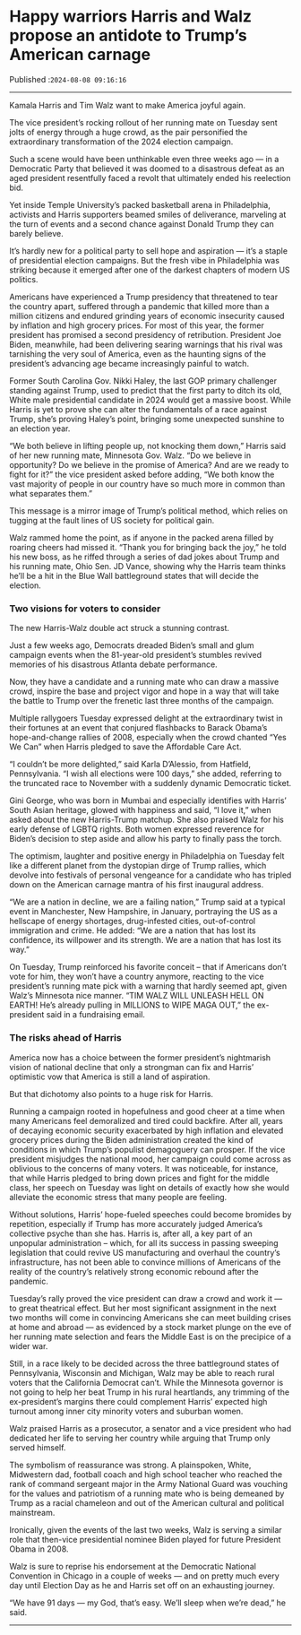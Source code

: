 # Happy warriors Harris and Walz propose an antidote to Trump’s American carnage

Published :`2024-08-08 09:16:16`

---

Kamala Harris and Tim Walz want to make America joyful again.

The vice president’s rocking rollout of her running mate on Tuesday sent jolts of energy through a huge crowd, as the pair personified the extraordinary transformation of the 2024 election campaign.

Such a scene would have been unthinkable even three weeks ago — in a Democratic Party that believed it was doomed to a disastrous defeat as an aged president resentfully faced a revolt that ultimately ended his reelection bid.

Yet inside Temple University’s packed basketball arena in Philadelphia, activists and Harris supporters beamed smiles of deliverance, marveling at the turn of events and a second chance against Donald Trump they can barely believe.

It’s hardly new for a political party to sell hope and aspiration — it’s a staple of presidential election campaigns. But the fresh vibe in Philadelphia was striking because it emerged after one of the darkest chapters of modern US politics.

Americans have experienced a Trump presidency that threatened to tear the country apart, suffered through a pandemic that killed more than a million citizens and endured grinding years of economic insecurity caused by inflation and high grocery prices. For most of this year, the former president has promised a second presidency of retribution. President Joe Biden, meanwhile, had been delivering searing warnings that his rival was tarnishing the very soul of America, even as the haunting signs of the president’s advancing age became increasingly painful to watch.

Former South Carolina Gov. Nikki Haley, the last GOP primary challenger standing against Trump, used to predict that the first party to ditch its old, White male presidential candidate in 2024 would get a massive boost. While Harris is yet to prove she can alter the fundamentals of a race against Trump, she’s proving Haley’s point, bringing some unexpected sunshine to an election year.

“We both believe in lifting people up, not knocking them down,” Harris said of her new running mate, Minnesota Gov. Walz. “Do we believe in opportunity? Do we believe in the promise of America? And are we ready to fight for it?” the vice president asked before adding, “We both know the vast majority of people in our country have so much more in common than what separates them.”

This message is a mirror image of Trump’s political method, which relies on tugging at the fault lines of US society for political gain.

Walz rammed home the point, as if anyone in the packed arena filled by roaring cheers had missed it. “Thank you for bringing back the joy,” he told his new boss, as he riffed through a series of dad jokes about Trump and his running mate, Ohio Sen. JD Vance, showing why the Harris team thinks he’ll be a hit in the Blue Wall battleground states that will decide the election.

### Two visions for voters to consider

The new Harris-Walz double act struck a stunning contrast.

Just a few weeks ago, Democrats dreaded Biden’s small and glum campaign events when the 81-year-old president’s stumbles revived memories of his disastrous Atlanta debate performance.

Now, they have a candidate and a running mate who can draw a massive crowd, inspire the base and project vigor and hope in a way that will take the battle to Trump over the frenetic last three months of the campaign.

Multiple rallygoers Tuesday expressed delight at the extraordinary twist in their fortunes at an event that conjured flashbacks to Barack Obama’s hope-and-change rallies of 2008, especially when the crowd chanted “Yes We Can” when Harris pledged to save the Affordable Care Act.

“I couldn’t be more delighted,” said Karla D’Alessio, from Hatfield, Pennsylvania. “I wish all elections were 100 days,” she added, referring to the truncated race to November with a suddenly dynamic Democratic ticket.

Gini George, who was born in Mumbai and especially identifies with Harris’ South Asian heritage, glowed with happiness and said, “I love it,” when asked about the new Harris-Trump matchup. She also praised Walz for his early defense of LGBTQ rights. Both women expressed reverence for Biden’s decision to step aside and allow his party to finally pass the torch.

The optimism, laughter and positive energy in Philadelphia on Tuesday felt like a different planet from the dystopian dirge of Trump rallies, which devolve into festivals of personal vengeance for a candidate who has tripled down on the American carnage mantra of his first inaugural address.

“We are a nation in decline, we are a failing nation,” Trump said at a typical event in Manchester, New Hampshire, in January, portraying the US as a hellscape of energy shortages, drug-infested cities, out-of-control immigration and crime. He added: “We are a nation that has lost its confidence, its willpower and its strength. We are a nation that has lost its way.”

On Tuesday, Trump reinforced his favorite conceit – that if Americans don’t vote for him, they won’t have a country anymore, reacting to the vice president’s running mate pick with a warning that hardly seemed apt, given Walz’s Minnesota nice manner. “TIM WALZ WILL UNLEASH HELL ON EARTH! He’s already pulling in MILLIONS to WIPE MAGA OUT,” the ex-president said in a fundraising email.

### The risks ahead of Harris

America now has a choice between the former president’s nightmarish vision of national decline that only a strongman can fix and Harris’ optimistic vow that America is still a land of aspiration.

But that dichotomy also points to a huge risk for Harris.

Running a campaign rooted in hopefulness and good cheer at a time when many Americans feel demoralized and tired could backfire. After all, years of decaying economic security exacerbated by high inflation and elevated grocery prices during the Biden administration created the kind of conditions in which Trump’s populist demagoguery can prosper. If the vice president misjudges the national mood, her campaign could come across as oblivious to the concerns of many voters. It was noticeable, for instance, that while Harris pledged to bring down prices and fight for the middle class, her speech on Tuesday was light on details of exactly how she would alleviate the economic stress that many people are feeling.

Without solutions, Harris’ hope-fueled speeches could become bromides by repetition, especially if Trump has more accurately judged America’s collective psyche than she has. Harris is, after all, a key part of an unpopular administration – which, for all its success in passing sweeping legislation that could revive US manufacturing and overhaul the country’s infrastructure, has not been able to convince millions of Americans of the reality of the country’s relatively strong economic rebound after the pandemic.

Tuesday’s rally proved the vice president can draw a crowd and work it — to great theatrical effect. But her most significant assignment in the next two months will come in convincing Americans she can meet building crises at home and abroad — as evidenced by a stock market plunge on the eve of her running mate selection and fears the Middle East is on the precipice of a wider war.

Still, in a race likely to be decided across the three battleground states of Pennsylvania, Wisconsin and Michigan, Walz may be able to reach rural voters that the California Democrat can’t. While the Minnesota governor is not going to help her beat Trump in his rural heartlands, any trimming of the ex-president’s margins there could complement Harris’ expected high turnout among inner city minority voters and suburban women.

Walz praised Harris as a prosecutor, a senator and a vice president who had dedicated her life to serving her country while arguing that Trump only served himself.

The symbolism of reassurance was strong. A plainspoken, White, Midwestern dad, football coach and high school teacher who reached the rank of command sergeant major in the Army National Guard was vouching for the values and patriotism of a running mate who is being demeaned by Trump as a racial chameleon and out of the American cultural and political mainstream.

Ironically, given the events of the last two weeks, Walz is serving a similar role that then-vice presidential nominee Biden played for future President Obama in 2008.

Walz is sure to reprise his endorsement at the Democratic National Convention in Chicago in a couple of weeks — and on pretty much every day until Election Day as he and Harris set off on an exhausting journey.

“We have 91 days — my God, that’s easy. We’ll sleep when we’re dead,” he said.

---

